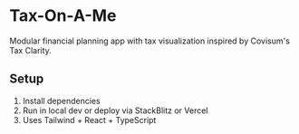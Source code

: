 # Tax-On-A-Me

Modular financial planning app with tax visualization inspired by Covisum's Tax Clarity.

## Setup

1. Install dependencies
2. Run in local dev or deploy via StackBlitz or Vercel
3. Uses Tailwind + React + TypeScript
